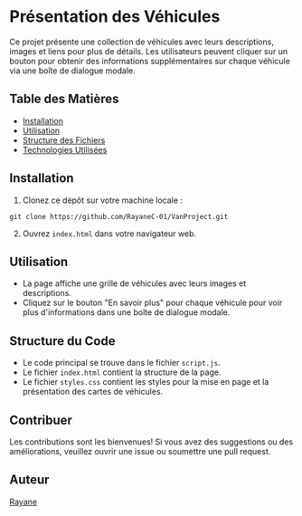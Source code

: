 # Présentation des Véhicules

Ce projet présente une collection de véhicules avec leurs descriptions, images et liens pour plus de détails. Les utilisateurs peuvent cliquer sur un bouton pour obtenir des informations supplémentaires sur chaque véhicule via une boîte de dialogue modale.

## Table des Matières

- [Installation](#Installation)
- [Utilisation](#Utilisation)
- [Structure des Fichiers](#structure-des-fichiers)
- [Technologies Utilisées](#technologies-utilisées)

## Installation

1. Clonez ce dépôt sur votre machine locale :

```
git clone https://github.com/RayaneC-01/VanProject.git
```

2. Ouvrez `index.html` dans votre navigateur web.

## Utilisation

- La page affiche une grille de véhicules avec leurs images et descriptions.
- Cliquez sur le bouton "En savoir plus" pour chaque véhicule pour voir plus d'informations dans une boîte de dialogue modale.

## Structure du Code

- Le code principal se trouve dans le fichier `script.js`.
- Le fichier `index.html` contient la structure de la page.
- Le fichier `styles.css` contient les styles pour la mise en page et la présentation des cartes de véhicules.

## Contribuer

Les contributions sont les bienvenues! Si vous avez des suggestions ou des améliorations, veuillez ouvrir une issue ou soumettre une pull request.

## Auteur
[Rayane](https://github.com/RayaneC-01)
